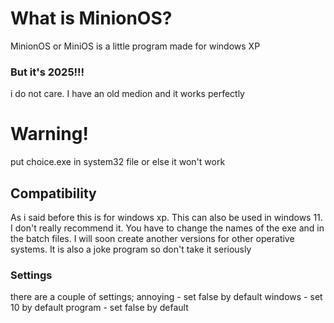 # What is MinionOS?
MinionOS or MiniOS is a little program made for windows XP
### But it's 2025!!!
i do not care. I have an old medion and it works perfectly
# Warning!
put choice.exe in system32 file or else it won't work
## Compatibility
As i said before this is for windows xp. This can also be used in windows 11.
I don't really recommend it. You have to change the names of the exe and in the batch files.
I will soon create another versions for other operative systems.
It is also a joke program so don't take it seriously
### Settings
there are a couple of settings;
annoying - set false by default
windows - set 10 by default
program - set false by default
